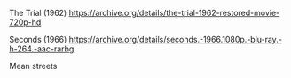 The Trial (1962)
https://archive.org/details/the-trial-1962-restored-movie-720p-hd


Seconds (1966)
https://archive.org/details/seconds.-1966.1080p.-blu-ray.-h-264.-aac-rarbg

Mean streets

